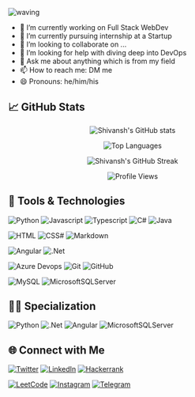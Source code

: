 ![waving](https://capsule-render.vercel.app/api?type=waving&height=200&text=Shivansh%20Mittal%20&fontAlignY=40&color=gradient)

<!--
**Shivansh-Mittal/Shivansh-Mittal** is a ✨ _special_ ✨ repository because its `README.md` (this file) appears on your GitHub profile.

Here are some ideas to get you started:
-->

- 🔭 I’m currently working on Full Stack WebDev
- 🌱 I’m currently pursuing internship at a Startup 
- 👯 I’m looking to collaborate on ...
- 🤔 I’m looking for help with diving deep into DevOps
- 💬 Ask me about anything which is from my field 
- 📫 How to reach me: DM me
- 😄 Pronouns: he/him/his

## 📈 GitHub Stats

<div align="center">

![Shivansh's GitHub stats](https://github-readme-stats.vercel.app/api?username=Shivansh-Mittal&show_icons=true&theme=nightowl)

![Top Languages](https://github-readme-stats-john-fotis.vercel.app/api/top-langs/?username=Shivansh-Mittal&layout=compact&theme=cobalt&langs_count=10)

![Shivansh's GitHub Streak](http://github-readme-streak-stats.herokuapp.com?user=Shivansh-Mittal&theme=nightowl&date_format=j%20M%5B%20Y%5D)

![Profile Views](https://komarev.com/ghpvc/?username=Shivansh-Mittal&color=c792ea&style=plastic&label=PROFILE+VIEWS)

</div>

## 🚀 Tools & Technologies

![Python](https://img.shields.io/badge/Python-3776AB?style=for-the-badge&logo=python&logoColor=white)
![Javascript](https://img.shields.io/badge/JavaScript-F7DF1E?style=for-the-badge&logo=javascript&logoColor=black)
![Typescript](https://img.shields.io/badge/TypeScript-007ACC?style=for-the-badge&logo=typescript&logoColor=white)
![C#](https://img.shields.io/badge/C%23-239120?style=for-the-badge&logo=c-sharp&logoColor=white)
![Java](https://img.shields.io/badge/Java-ED8B00?style=for-the-badge&logo=java&logoColor=white)

![HTML](https://img.shields.io/badge/HTML5-E34F26?style=for-the-badge&logo=html5&logoColor=white)
![CSS#](https://img.shields.io/badge/CSS3-1572B6?style=for-the-badge&logo=css3&logoColor=white)
![Markdown](https://img.shields.io/badge/Markdown-000000?style=for-the-badge&logo=markdown&logoColor=white)
<!-- ![Sass](https://img.shields.io/badge/Sass-CC6699?style=for-the-badge&logo=sass&logoColor=white) -->

<!-- ![MongoDB](https://img.shields.io/badge/MongoDB-4EA94B?style=for-the-badge&logo=mongodb&logoColor=white) -->
<!-- ![Express.js](https://img.shields.io/badge/express.js-%23404d59.svg?style=for-the-badge&logo=express&logoColor=%2361DAFB) -->
<!-- ![Nodejs](https://img.shields.io/badge/Node.js-43853D?style=for-the-badge&logo=node.js&logoColor=white) -->
![Angular](<https://img.shields.io/badge/Angular-DD0031?style=for-the-badge&logo=angular&logoColor=white>)
![.Net](https://img.shields.io/badge/.NET-5C2D91?style=for-the-badge&logo=.net&logoColor=white)

<!-- ![Django](https://img.shields.io/badge/Django-092E20?style=for-the-badge&logo=django&logoColor=white) -->
<!-- ![Docker](https://img.shields.io/badge/docker-%230db7ed.svg?style=for-the-badge&logo=docker&logoColor=white) -->
![Azure Devops](https://img.shields.io/badge/Azure_DevOps-0078D7?style=for-the-badge&logo=azure-devops&logoColor=white)
![Git](https://img.shields.io/badge/git-%23F05033.svg?style=for-the-badge&logo=git&logoColor=white)
![GitHub](https://img.shields.io/badge/GitHub-100000?style=for-the-badge&logo=github&logoColor=white)

![MySQL](<https://img.shields.io/badge/MySQL-00000F?style=for-the-badge&logo=mysql&logoColor=white>)
![MicrosoftSQLServer](https://img.shields.io/badge/Microsoft%20SQL%20Sever-CC2927?style=for-the-badge&logo=microsoft%20sql%20server&logoColor=white)

## 🕵️‍♂️ Specialization

![Python](https://img.shields.io/badge/Python-3776AB?style=for-the-badge&logo=python&logoColor=white)
![.Net](https://img.shields.io/badge/.NET-5C2D91?style=for-the-badge&logo=.net&logoColor=white)
![Angular](<https://img.shields.io/badge/Angular-DD0031?style=for-the-badge&logo=angular&logoColor=white>)
![MicrosoftSQLServer](https://img.shields.io/badge/Microsoft%20SQL%20Sever-CC2927?style=for-the-badge&logo=microsoft%20sql%20server&logoColor=white)

## 🌐 Connect with Me 

[![Twitter](https://img.shields.io/badge/Twitter-1DA1F2?style=for-the-badge&logo=twitter&logoColor=white)][1] 
[![LinkedIn](https://img.shields.io/badge/linkedin-%230077B5.svg?style=for-the-badge&logo=linkedin&logoColor=white)][2] 
[![Hackerrank](https://img.shields.io/badge/Hackerrank-008000?style=for-the-badge&logo=HackerRank&logoColor=white)][3] 

[![LeetCode](https://img.shields.io/badge/dynamic/json?style=for-the-badge&labelColor=black&color=%23ffa116&label=Solved&query=solvedOverTotal&url=https%3A%2F%2Fleetcode-badge.vercel.app%2Fapi%2Fusers%2Fshivanshmittal&logo=leetcode&logoColor=yellow)][4] 
[![Instagram](https://img.shields.io/badge/Instagram-%23E4405F.svg?style=for-the-badge&logo=Instagram&logoColor=white)][5] 
[![Telegram](https://img.shields.io/badge/Telegram-1DA1F2?style=for-the-badge&logo=telegram&logoColor=white)][6]

[1]: https://twitter.com/M_Shivansh_20
[2]: https://www.linkedin.com/in/shivansh-mittal-2ab3b41a5/
[3]: https://www.hackerrank.com/shivanshmittal34
[4]: https://leetcode.com/shivanshmittal/
[5]: https://www.instagram.com/the_shivansh_mittal/
[6]: https://telegram.me/the_Shivansh_Mittal
